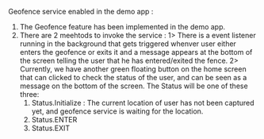Geofence service enabled in the demo app :
1. The Geofence feature has been implemented in the demo app.
2. There are 2 meehtods to invoke the service :
   1> There is a event listener running in the background that gets triggered whenver user either enters the geofence or exits it 
   and a message appears at the bottom of the screen telling the user that he has entered/exited the fence.
   2> Currently, we have another green floating button on the home screen that can clicked to check the status of the user, and can be seen
   as a message on the bottom of the screen.
      The Status will be one of these three: 
      1. Status.Initialize : The current location of user has not been captured yet, and geofence service is waiting for the location.
      2. Status.ENTER
      3. Status.EXIT
